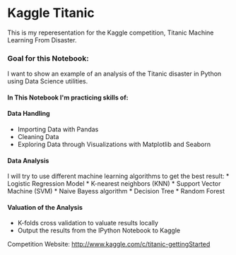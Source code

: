 # Kaggle Titanic
This is my reperesentation for the Kaggle competition, Titanic Machine Learning From Disaster.

### Goal for this Notebook:
I want to show an example of an analysis of the Titanic disaster in Python using Data Science utilities. 

#### In This Notebook I'm practicing skills of:
#### Data Handling
*   Importing Data with Pandas
*   Cleaning Data
*   Exploring Data through Visualizations with Matplotlib and Seaborn

#### Data Analysis
I will try to use different machine learning algorithms to get the best result:
    *   Logistic Regression Model
    *   K-nearest neighbors (KNN)
    *   Support Vector Machine (SVM)
    *   Naive Bayess algorithm
    *   Decision Tree
    *   Random Forest

#### Valuation of the Analysis
*   K-folds cross validation to valuate results locally
*   Output the results from the IPython Notebook to Kaggle


Competition Website: http://www.kaggle.com/c/titanic-gettingStarted
